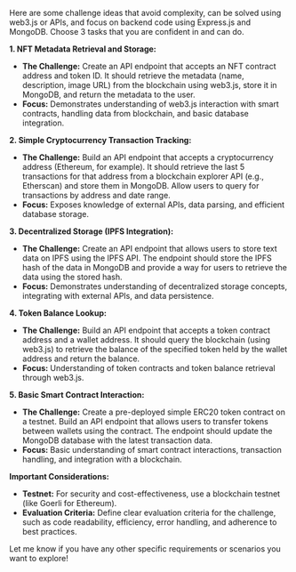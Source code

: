 Here are some challenge ideas that avoid complexity, can be solved using web3.js or APIs, and focus on backend code using Express.js and MongoDB.
Choose 3 tasks that you are confident in and can do.

**1. NFT Metadata Retrieval and Storage:**

- **The Challenge:** Create an API endpoint that accepts an NFT contract address and token ID. It should retrieve the metadata (name, description, image URL) from the blockchain using web3.js, store it in MongoDB, and return the metadata to the user.
- **Focus:** Demonstrates understanding of web3.js interaction with smart contracts, handling data from blockchain, and basic database integration.

**2. Simple Cryptocurrency Transaction Tracking:**

- **The Challenge:** Build an API endpoint that accepts a cryptocurrency address (Ethereum, for example). It should retrieve the last 5 transactions for that address from a blockchain explorer API (e.g., Etherscan) and store them in MongoDB. Allow users to query for transactions by address and date range.
- **Focus:** Exposes knowledge of external APIs, data parsing, and efficient database storage.

**3. Decentralized Storage (IPFS Integration):**

- **The Challenge:** Create an API endpoint that allows users to store text data on IPFS using the IPFS API. The endpoint should store the IPFS hash of the data in MongoDB and provide a way for users to retrieve the data using the stored hash.
- **Focus:** Demonstrates understanding of decentralized storage concepts, integrating with external APIs, and data persistence.

**4. Token Balance Lookup:**

- **The Challenge:** Build an API endpoint that accepts a token contract address and a wallet address. It should query the blockchain (using web3.js) to retrieve the balance of the specified token held by the wallet address and return the balance.
- **Focus:** Understanding of token contracts and token balance retrieval through web3.js.

**5. Basic Smart Contract Interaction:**

- **The Challenge:** Create a pre-deployed simple ERC20 token contract on a testnet. Build an API endpoint that allows users to transfer tokens between wallets using the contract. The endpoint should update the MongoDB database with the latest transaction data.
- **Focus:** Basic understanding of smart contract interactions, transaction handling, and integration with a blockchain.

**Important Considerations:**

- **Testnet:** For security and cost-effectiveness, use a blockchain testnet (like Goerli for Ethereum).
- **Evaluation Criteria:** Define clear evaluation criteria for the challenge, such as code readability, efficiency, error handling, and adherence to best practices.

Let me know if you have any other specific requirements or scenarios you want to explore!
